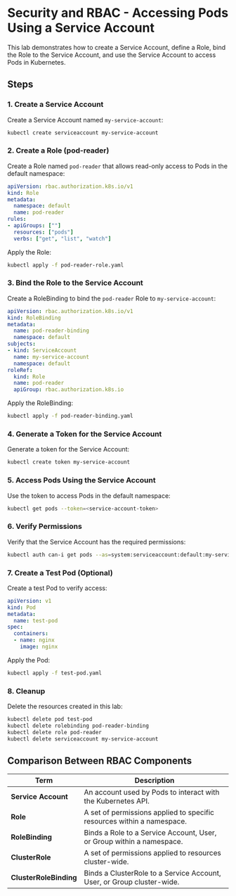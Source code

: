#  Security and RBAC - Accessing Pods Using a Service Account

This lab demonstrates how to create a Service Account, define a Role, bind the Role to the Service Account, and use the Service Account to access Pods in Kubernetes.

## Steps

### 1. Create a Service Account
Create a Service Account named `my-service-account`:

```bash
kubectl create serviceaccount my-service-account
```

### 2. Create a Role (pod-reader)
Create a Role named `pod-reader` that allows read-only access to Pods in the default namespace:

```yaml
apiVersion: rbac.authorization.k8s.io/v1
kind: Role
metadata:
  namespace: default
  name: pod-reader
rules:
- apiGroups: [""]
  resources: ["pods"]
  verbs: ["get", "list", "watch"]
```

Apply the Role:

```bash
kubectl apply -f pod-reader-role.yaml
```

### 3. Bind the Role to the Service Account
Create a RoleBinding to bind the `pod-reader` Role to `my-service-account`:

```yaml
apiVersion: rbac.authorization.k8s.io/v1
kind: RoleBinding
metadata:
  name: pod-reader-binding
  namespace: default
subjects:
- kind: ServiceAccount
  name: my-service-account
  namespace: default
roleRef:
  kind: Role
  name: pod-reader
  apiGroup: rbac.authorization.k8s.io
```

Apply the RoleBinding:

```bash
kubectl apply -f pod-reader-binding.yaml
```

### 4. Generate a Token for the Service Account
Generate a token for the Service Account:

```bash
kubectl create token my-service-account
```

### 5. Access Pods Using the Service Account
Use the token to access Pods in the default namespace:

```bash
kubectl get pods --token=<service-account-token>
```

### 6. Verify Permissions
Verify that the Service Account has the required permissions:

```bash
kubectl auth can-i get pods --as=system:serviceaccount:default:my-service-account
```

### 7. Create a Test Pod (Optional)
Create a test Pod to verify access:

```yaml
apiVersion: v1
kind: Pod
metadata:
  name: test-pod
spec:
  containers:
  - name: nginx
    image: nginx
```

Apply the Pod:

```bash
kubectl apply -f test-pod.yaml
```

### 8. Cleanup
Delete the resources created in this lab:

```bash
kubectl delete pod test-pod
kubectl delete rolebinding pod-reader-binding
kubectl delete role pod-reader
kubectl delete serviceaccount my-service-account
```

## Comparison Between RBAC Components

| Term               | Description                                                                 |
|--------------------|-----------------------------------------------------------------------------|
| **Service Account**| An account used by Pods to interact with the Kubernetes API.               |
| **Role**           | A set of permissions applied to specific resources within a namespace.     |
| **RoleBinding**    | Binds a Role to a Service Account, User, or Group within a namespace.       |
| **ClusterRole**    | A set of permissions applied to resources cluster-wide.                    |
| **ClusterRoleBinding** | Binds a ClusterRole to a Service Account, User, or Group cluster-wide. |






